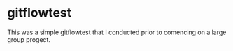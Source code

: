 # gitflowtest

This was a simple gitflowtest that I conducted prior to comencing on a large group progect.
